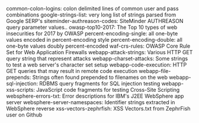 common-colon-logins: colon delimited lines of common user and pass combinations
google-strings-list: very long list of strings parsed from Google SERP's
siteminder-authreason-codes: SiteMinder AUTHREASON query parameter values..
owasp-top10-2017: The Top 10 types of web insecurities for 2017 by OWASP
percent-encoding-single: all one-byte values encoded in percent-encoding style
percent-encoding-double: all one-byte values doubly percent-encoded
waf-crs-rules: OWASP Core Rule Set for Web Application Firewalls
webapp-attack-strings: Various HTTP GET query string that represent attacks
webapp-charset-attacks: Some strings to test a web server's character set setup
webapp-code-execution: HTTP GET queries that may result in remote code execution
webapp-file-prepends: Strings often found prepended to filenames on the web
webapp-sql-injection: RDBMS query fragments for SQL injection testing
webapp-xss-scripts: JavaScript code fragments for testing Cross-Site Scripting
websphere-errors-txt: Error descriptions for IBM's J2EE WebSphere app server
websphere-server-namespaces: Identifier strings extracted in WebSphere reverse
xss-vectors-zephrfish: XSS Vectors.txt from ZephrFish user on Github
